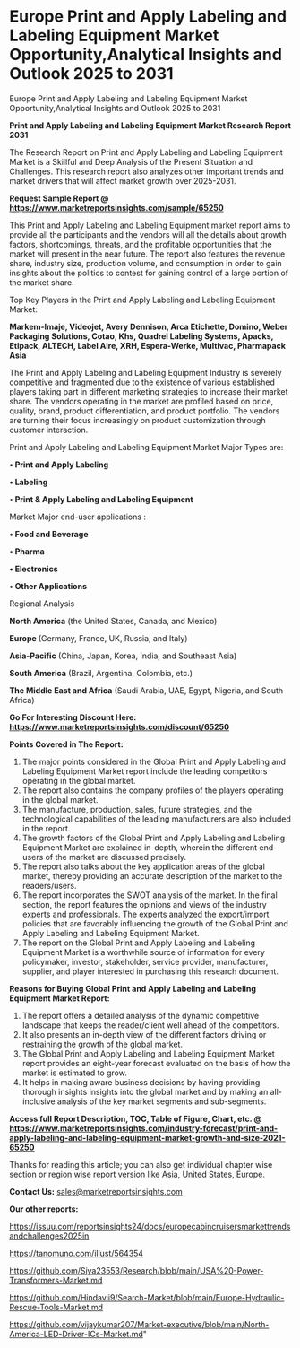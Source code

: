 # Europe Print and Apply Labeling and Labeling Equipment Market Opportunity,Analytical Insights and Outlook 2025 to 2031
 Europe Print and Apply Labeling and Labeling Equipment Market Opportunity,Analytical Insights and Outlook 2025 to 2031

<strong>Print and Apply Labeling and Labeling Equipment Market Research Report 2031</strong>

The Research Report on Print and Apply Labeling and Labeling Equipment Market is a Skillful and Deep Analysis of the Present Situation and Challenges. This research report also analyzes other important trends and market drivers that will affect market growth over 2025-2031.

<strong>Request Sample Report @ <a href=https://www.marketreportsinsights.com/sample/65250>https://www.marketreportsinsights.com/sample/65250</a></strong>

This Print and Apply Labeling and Labeling Equipment market report aims to provide all the participants and the vendors will all the details about growth factors, shortcomings, threats, and the profitable opportunities that the market will present in the near future. The report also features the revenue share, industry size, production volume, and consumption in order to gain insights about the politics to contest for gaining control of a large portion of the market share.

Top Key Players in the Print and Apply Labeling and Labeling Equipment Market:

<strong>Markem-Imaje, Videojet, Avery Dennison, Arca Etichette, Domino, Weber Packaging Solutions, Cotao, Khs, Quadrel Labeling Systems, Apacks, Etipack, ALTECH, Label Aire, XRH, Espera-Werke, Multivac, Pharmapack Asia</strong>

The Print and Apply Labeling and Labeling Equipment Industry is severely competitive and fragmented due to the existence of various established players taking part in different marketing strategies to increase their market share. The vendors operating in the market are profiled based on price, quality, brand, product differentiation, and product portfolio. The vendors are turning their focus increasingly on product customization through customer interaction.

Print and Apply Labeling and Labeling Equipment Market Major Types are:

<strong>• Print and Apply Labeling

• Labeling

• Print & Apply Labeling and Labeling Equipment</strong>

Market Major end-user applications :

<strong>• Food and Beverage

• Pharma

• Electronics

• Other Applications</strong>

Regional Analysis

</u><strong><b>North America</b></strong> (the United States, Canada, and Mexico)

<strong><b>Europe </b></strong>(Germany, France, UK, Russia, and Italy)

<strong><b>Asia-Pacific</b></strong> (China, Japan, Korea, India, and Southeast Asia)

<strong><b>South America</b></strong> (Brazil, Argentina, Colombia, etc.)

<strong><b>The Middle East and Africa</b></strong> (Saudi Arabia, UAE, Egypt, Nigeria, and South Africa)

<strong>Go For Interesting Discount Here: <a href=https://www.marketreportsinsights.com/discount/65250>https://www.marketreportsinsights.com/discount/65250</a></strong>

<strong>Points Covered in The Report:</strong>
<ol>
  <li>The major points considered in the Global Print and Apply Labeling and Labeling Equipment Market report include the leading competitors operating in the global market.</li>
  <li>The report also contains the company profiles of the players operating in the global market.</li>
  <li>The manufacture, production, sales, future strategies, and the technological capabilities of the leading manufacturers are also included in the report.</li>
  <li>The growth factors of the Global Print and Apply Labeling and Labeling Equipment Market are explained in-depth, wherein the different end-users of the market are discussed precisely.</li>
  <li>The report also talks about the key application areas of the global market, thereby providing an accurate description of the market to the readers/users.</li>
  <li>The report incorporates the SWOT analysis of the market. In the final section, the report features the opinions and views of the industry experts and professionals. The experts analyzed the export/import policies that are favorably influencing the growth of the Global Print and Apply Labeling and Labeling Equipment Market.</li>
  <li>The report on the Global Print and Apply Labeling and Labeling Equipment Market is a worthwhile source of information for every policymaker, investor, stakeholder, service provider, manufacturer, supplier, and player interested in purchasing this research document.</li>
</ol>
<strong>Reasons for Buying Global Print and Apply Labeling and Labeling Equipment Market Report:</strong>

<ol>
  <li>The report offers a detailed analysis of the dynamic competitive landscape that keeps the reader/client well ahead of the competitors.</li>
  <li>It also presents an in-depth view of the different factors driving or restraining the growth of the global market.</li>
  <li>The Global Print and Apply Labeling and Labeling Equipment Market report provides an eight-year forecast evaluated on the basis of how the market is estimated to grow.</li>
  <li>It helps in making aware business decisions by having providing thorough insights insights into the global market and by making an all-inclusive analysis of the key market segments and sub-segments.</li>
</ol>
<strong>Access full Report Description, TOC, Table of Figure, Chart, etc. @ <a href=https://www.marketreportsinsights.com/industry-forecast/print-and-apply-labeling-and-labeling-equipment-market-growth-and-size-2021-65250>https://www.marketreportsinsights.com/industry-forecast/print-and-apply-labeling-and-labeling-equipment-market-growth-and-size-2021-65250</a></strong>


Thanks for reading this article; you can also get individual chapter wise section or region wise report version like Asia, United States, Europe.

<strong>Contact Us:</strong>
sales@marketreportsinsights.com

<strong>Our other reports:</strong>

<a href=https://issuu.com/reportsinsights24/docs/europecabincruisersmarkettrendsandchallenges2025in>https://issuu.com/reportsinsights24/docs/europecabincruisersmarkettrendsandchallenges2025in</a>

<a href=https://tanomuno.com/illust/564354>https://tanomuno.com/illust/564354</a>

<a href=https://github.com/Siya23553/Research/blob/main/USA%20-Power-Transformers-Market.md>https://github.com/Siya23553/Research/blob/main/USA%20-Power-Transformers-Market.md</a>

<a href=https://github.com/Hindavii9/Search-Market/blob/main/Europe-Hydraulic-Rescue-Tools-Market.md>https://github.com/Hindavii9/Search-Market/blob/main/Europe-Hydraulic-Rescue-Tools-Market.md</a>

<a href=https://github.com/vijaykumar207/Market-executive/blob/main/North-America-LED-Driver-ICs-Market.md>https://github.com/vijaykumar207/Market-executive/blob/main/North-America-LED-Driver-ICs-Market.md</a>"
